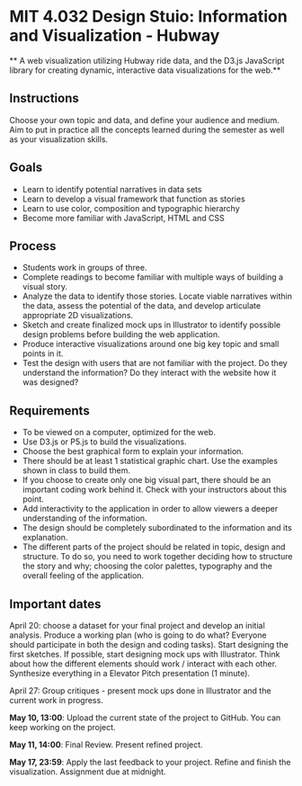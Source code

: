# MIT 4.032 Design Stuio: Information and Visualization - Hubway

** A web visualization utilizing Hubway ride data, and the D3.js JavaScript library for creating dynamic, interactive data visualizations for the web.**


## Instructions

Choose your own topic and data, and define your audience and medium. Aim to put in practice all the concepts learned during the semester as well as your visualization skills.

## Goals

- Learn to identify potential narratives in data sets
- Learn to develop a visual framework that function as stories
- Learn to use color, composition and typographic hierarchy
- Become more familiar with JavaScript, HTML and CSS


## Process

- Students work in groups of three.
- Complete readings to become familiar with multiple ways of building a visual story.
- Analyze the data to identify those stories. Locate viable narratives within the data, assess the potential of the data, and develop articulate appropriate 2D visualizations.
- Sketch and create finalized mock ups in Illustrator to identify possible design problems before building the web application.
- Produce interactive visualizations around one big key topic and small points in it.
- Test the design with users that are not familiar with the project. Do they understand the information? Do they interact with the website how it was designed?
 

## Requirements

- To be viewed on a computer, optimized for the web.
- Use D3.js or P5.js to build the visualizations. 
- Choose the best graphical form to explain your information.
- There should be at least 1 statistical graphic chart. Use the examples shown in class to build them.
- If you choose to create only one big visual part, there should be an important coding work behind it. Check with your instructors about this point.
- Add interactivity to the application in order to allow viewers a deeper understanding of the information.
- The design should be completely subordinated to the information and its explanation.  
- The different parts of the project should be related in topic, design and structure. To do so, you need to work together deciding how to structure the story and why; choosing the color palettes, typography and the overall feeling of the application. 


## Important dates

April 20:  choose a dataset for your final project and develop an initial analysis. Produce a working plan (who is going to do what? Everyone should participate in both the design and coding tasks). Start designing the first sketches. If possible, start designing mock ups with Illustrator. Think about how the different elements should work / interact with each other. Synthesize everything in a Elevator Pitch presentation (1 minute).

April 27:  Group critiques - present mock ups done in Illustrator and the current work in progress.

**May 10, 13:00**: Upload the current state of the project to GitHub. You can keep working on the project.

**May 11, 14:00**: Final Review. Present refined project. 

**May 17, 23:59**: Apply the last feedback to your project. Refine and finish the visualization. Assignment due at midnight.
